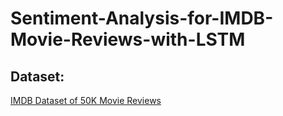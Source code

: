 # Sentiment-Analysis-for-IMDB-Movie-Reviews-with-LSTM

## Dataset:

[IMDB Dataset of 50K Movie Reviews](https://www.kaggle.com/datasets/lakshmi25npathi/imdb-dataset-of-50k-movie-reviews)
